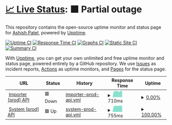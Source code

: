 # [📈 Live Status](https://status.ashish.me): <!--live status--> **🟧 Partial outage**

This repository contains the open-source uptime monitor and status page for [Ashish Patel](https://ashish.me), powered by [Upptime](https://github.com/upptime/upptime).

[![Uptime CI](https://github.com/koj-co/upptime/workflows/Uptime%20CI/badge.svg)](https://github.com/koj-co/upptime/actions?query=workflow%3A%22Uptime+CI%22)
[![Response Time CI](https://github.com/koj-co/upptime/workflows/Response%20Time%20CI/badge.svg)](https://github.com/koj-co/upptime/actions?query=workflow%3A%22Response+Time+CI%22)
[![Graphs CI](https://github.com/koj-co/upptime/workflows/Graphs%20CI/badge.svg)](https://github.com/koj-co/upptime/actions?query=workflow%3A%22Graphs+CI%22)
[![Static Site CI](https://github.com/koj-co/upptime/workflows/Static%20Site%20CI/badge.svg)](https://github.com/koj-co/upptime/actions?query=workflow%3A%22Static+Site+CI%22)
[![Summary CI](https://github.com/koj-co/upptime/workflows/Summary%20CI/badge.svg)](https://github.com/koj-co/upptime/actions?query=workflow%3A%22Summary+CI%22)

With [Upptime](https://upptime.js.org), you can get your own unlimited and free uptime monitor and status page, powered entirely by a GitHub repository. We use [Issues](https://github.com/ashishdotme/status.ashish.me/issues) as incident reports, [Actions](https://github.com/ashishdotme/status.ashish.me/actions) as uptime monitors, and [Pages](https://status.ashish.me) for the status page.

<!--start: status pages-->
<!-- This summary is generated by Upptime (https://github.com/upptime/upptime) -->
<!-- Do not edit this manually, your changes will be overwritten -->
<!-- prettier-ignore -->
| URL | Status | History | Response Time | Uptime |
| --- | ------ | ------- | ------------- | ------ |
| <img alt="" src="https://icons.duckduckgo.com/ip3/importerapi.prod.ashish.me.ico" height="13"> [Importer [prod] API](https://importerapi.prod.ashish.me/) | 🟥 Down | [importer-prod-api.yml](https://github.com/ashishdotme/status.ashish.me/commits/HEAD/history/importer-prod-api.yml) | <details><summary><img alt="Response time graph" src="./graphs/importer-prod-api/response-time-week.png" height="20"> 710ms</summary><br><a href="https://status.ashish.me/history/importer-prod-api"><img alt="Response time 708" src="https://img.shields.io/endpoint?url=https%3A%2F%2Fraw.githubusercontent.com%2Fashishdotme%2Fstatus.ashish.me%2FHEAD%2Fapi%2Fimporter-prod-api%2Fresponse-time.json"></a><br><a href="https://status.ashish.me/history/importer-prod-api"><img alt="24-hour response time 651" src="https://img.shields.io/endpoint?url=https%3A%2F%2Fraw.githubusercontent.com%2Fashishdotme%2Fstatus.ashish.me%2FHEAD%2Fapi%2Fimporter-prod-api%2Fresponse-time-day.json"></a><br><a href="https://status.ashish.me/history/importer-prod-api"><img alt="7-day response time 710" src="https://img.shields.io/endpoint?url=https%3A%2F%2Fraw.githubusercontent.com%2Fashishdotme%2Fstatus.ashish.me%2FHEAD%2Fapi%2Fimporter-prod-api%2Fresponse-time-week.json"></a><br><a href="https://status.ashish.me/history/importer-prod-api"><img alt="30-day response time 736" src="https://img.shields.io/endpoint?url=https%3A%2F%2Fraw.githubusercontent.com%2Fashishdotme%2Fstatus.ashish.me%2FHEAD%2Fapi%2Fimporter-prod-api%2Fresponse-time-month.json"></a><br><a href="https://status.ashish.me/history/importer-prod-api"><img alt="1-year response time 714" src="https://img.shields.io/endpoint?url=https%3A%2F%2Fraw.githubusercontent.com%2Fashishdotme%2Fstatus.ashish.me%2FHEAD%2Fapi%2Fimporter-prod-api%2Fresponse-time-year.json"></a></details> | <details><summary><a href="https://status.ashish.me/history/importer-prod-api">0.00%</a></summary><a href="https://status.ashish.me/history/importer-prod-api"><img alt="All-time uptime 18.88%" src="https://img.shields.io/endpoint?url=https%3A%2F%2Fraw.githubusercontent.com%2Fashishdotme%2Fstatus.ashish.me%2FHEAD%2Fapi%2Fimporter-prod-api%2Fuptime.json"></a><br><a href="https://status.ashish.me/history/importer-prod-api"><img alt="24-hour uptime 0.00%" src="https://img.shields.io/endpoint?url=https%3A%2F%2Fraw.githubusercontent.com%2Fashishdotme%2Fstatus.ashish.me%2FHEAD%2Fapi%2Fimporter-prod-api%2Fuptime-day.json"></a><br><a href="https://status.ashish.me/history/importer-prod-api"><img alt="7-day uptime 0.00%" src="https://img.shields.io/endpoint?url=https%3A%2F%2Fraw.githubusercontent.com%2Fashishdotme%2Fstatus.ashish.me%2FHEAD%2Fapi%2Fimporter-prod-api%2Fuptime-week.json"></a><br><a href="https://status.ashish.me/history/importer-prod-api"><img alt="30-day uptime 1.38%" src="https://img.shields.io/endpoint?url=https%3A%2F%2Fraw.githubusercontent.com%2Fashishdotme%2Fstatus.ashish.me%2FHEAD%2Fapi%2Fimporter-prod-api%2Fuptime-month.json"></a><br><a href="https://status.ashish.me/history/importer-prod-api"><img alt="1-year uptime 0.00%" src="https://img.shields.io/endpoint?url=https%3A%2F%2Fraw.githubusercontent.com%2Fashishdotme%2Fstatus.ashish.me%2FHEAD%2Fapi%2Fimporter-prod-api%2Fuptime-year.json"></a></details>
| <img alt="" src="https://icons.duckduckgo.com/ip3/systemapi.prod.ashish.me.ico" height="13"> [System [prod] API](https://systemapi.prod.ashish.me/) | 🟩 Up | [system-prod-api.yml](https://github.com/ashishdotme/status.ashish.me/commits/HEAD/history/system-prod-api.yml) | <details><summary><img alt="Response time graph" src="./graphs/system-prod-api/response-time-week.png" height="20"> 755ms</summary><br><a href="https://status.ashish.me/history/system-prod-api"><img alt="Response time 706" src="https://img.shields.io/endpoint?url=https%3A%2F%2Fraw.githubusercontent.com%2Fashishdotme%2Fstatus.ashish.me%2FHEAD%2Fapi%2Fsystem-prod-api%2Fresponse-time.json"></a><br><a href="https://status.ashish.me/history/system-prod-api"><img alt="24-hour response time 824" src="https://img.shields.io/endpoint?url=https%3A%2F%2Fraw.githubusercontent.com%2Fashishdotme%2Fstatus.ashish.me%2FHEAD%2Fapi%2Fsystem-prod-api%2Fresponse-time-day.json"></a><br><a href="https://status.ashish.me/history/system-prod-api"><img alt="7-day response time 755" src="https://img.shields.io/endpoint?url=https%3A%2F%2Fraw.githubusercontent.com%2Fashishdotme%2Fstatus.ashish.me%2FHEAD%2Fapi%2Fsystem-prod-api%2Fresponse-time-week.json"></a><br><a href="https://status.ashish.me/history/system-prod-api"><img alt="30-day response time 747" src="https://img.shields.io/endpoint?url=https%3A%2F%2Fraw.githubusercontent.com%2Fashishdotme%2Fstatus.ashish.me%2FHEAD%2Fapi%2Fsystem-prod-api%2Fresponse-time-month.json"></a><br><a href="https://status.ashish.me/history/system-prod-api"><img alt="1-year response time 713" src="https://img.shields.io/endpoint?url=https%3A%2F%2Fraw.githubusercontent.com%2Fashishdotme%2Fstatus.ashish.me%2FHEAD%2Fapi%2Fsystem-prod-api%2Fresponse-time-year.json"></a></details> | <details><summary><a href="https://status.ashish.me/history/system-prod-api">100.00%</a></summary><a href="https://status.ashish.me/history/system-prod-api"><img alt="All-time uptime 96.88%" src="https://img.shields.io/endpoint?url=https%3A%2F%2Fraw.githubusercontent.com%2Fashishdotme%2Fstatus.ashish.me%2FHEAD%2Fapi%2Fsystem-prod-api%2Fuptime.json"></a><br><a href="https://status.ashish.me/history/system-prod-api"><img alt="24-hour uptime 100.00%" src="https://img.shields.io/endpoint?url=https%3A%2F%2Fraw.githubusercontent.com%2Fashishdotme%2Fstatus.ashish.me%2FHEAD%2Fapi%2Fsystem-prod-api%2Fuptime-day.json"></a><br><a href="https://status.ashish.me/history/system-prod-api"><img alt="7-day uptime 100.00%" src="https://img.shields.io/endpoint?url=https%3A%2F%2Fraw.githubusercontent.com%2Fashishdotme%2Fstatus.ashish.me%2FHEAD%2Fapi%2Fsystem-prod-api%2Fuptime-week.json"></a><br><a href="https://status.ashish.me/history/system-prod-api"><img alt="30-day uptime 100.00%" src="https://img.shields.io/endpoint?url=https%3A%2F%2Fraw.githubusercontent.com%2Fashishdotme%2Fstatus.ashish.me%2FHEAD%2Fapi%2Fsystem-prod-api%2Fuptime-month.json"></a><br><a href="https://status.ashish.me/history/system-prod-api"><img alt="1-year uptime 95.98%" src="https://img.shields.io/endpoint?url=https%3A%2F%2Fraw.githubusercontent.com%2Fashishdotme%2Fstatus.ashish.me%2FHEAD%2Fapi%2Fsystem-prod-api%2Fuptime-year.json"></a></details>

<!--end: status pages-->

